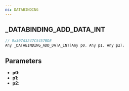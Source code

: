 ```yaml
---
ns: DATABINDING
---
```

## _DATABINDING_ADD_DATA_INT

```c
// 0x307A3247C5457BDE
Any _DATABINDING_ADD_DATA_INT(Any p0, Any p1, Any p2);
```

## Parameters
* **p0**:
* **p1**:
* **p2**:
